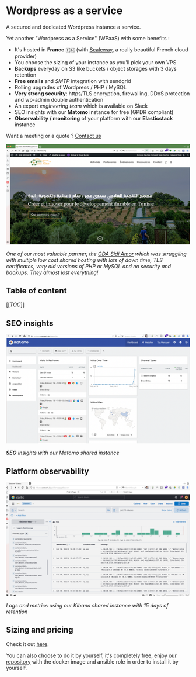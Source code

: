 # Wordpress as a service

A secured and dedicated Wordpress instance a service.

Yet another "Wordpress as a Service" (WPaaS) with some benefits :

* It's hosted in __France__ 🇫🇷 (with [Scaleway](https://www.scaleway.com), a really beautiful French cloud provider)
* You choose the sizing of your instance as you'll pick your own VPS
* __Backups__ everyday on S3 like buckets / object storages with 3 days retention
* __Free emails__ and _SMTP_ integration with sendgrid
* Rolling upgrades of Wordpress / PHP / MySQL
* __Very strong security__: https/TLS encryption, firewalling, DDoS protection and wp-admin double authentication
* An expert _engineering team_ which is available on Slack
* SEO insights with our __Matomo__ instance for free (GPDR compliant)
* __Observability / monitoring__ of your platform with our __Elasticstack__ instance

Want a meeting or a quote ? [Contact us](https://calendly.com/idriss-neumann/intro-comwork-cloud)

![sidiamor](./img/sidiamor.png)

_One of our most valuable partner, the [GDA Sidi Amor](https://sidiamor.org) which was struggling with multiple low cost shared hosting with lots of down time, TLS certificates, very old versions of PHP or MySQL and no security and backups. They almost lost everything!_

## Table of content

[[_TOC_]]

## SEO insights

![matomo](./img/matomo.png)

*__SEO__ insights with our _Matomo_ shared instance*

## Platform observability

![Kibana](./img/kibana.png)

_Logs and metrics using our Kibana shared instance with 15 days of retention_

## Sizing and pricing

Check it out [here](./sizing_pricing.md).

You can also choose to do it by yourself, it's completely free, enjoy [our repository](https://gitlab.comwork.io/oss/ansible-iac/ansible-wordpress) with the docker image and ansible role in order to install it by yourself.

